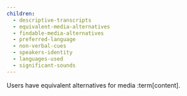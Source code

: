 ```yaml
---
children:
  - descriptive-transcripts
  - equivalent-media-alternatives
  - findable-media-alternatives
  - preferred-language
  - non-verbal-cues
  - speakers-identity
  - languages-used
  - significant-sounds
---
```


Users have equivalent alternatives for media :term[content].
